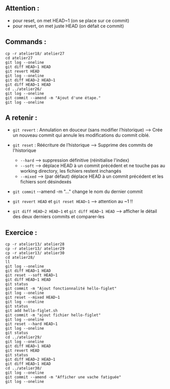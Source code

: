 ## Attention :

- pour reset, on met HEAD~1 (on se place sur ce commit)
- pour revert, on met juste HEAD (on défait ce commit)

## Commands :

```
cp -r atelier18/ atelier27
cd atelier27
git log --oneline
git diff HEAD~1 HEAD
git revert HEAD
git log --oneline
git diff HEAD~2 HEAD~1
git diff HEAD~1 HEAD
cd ../atelier26/
git log --oneline
git commit --amend -m "Ajout d'une étape."
git log --oneline
```

## A retenir : 

- `git revert` : Annulation en douceur (sans modifier l’historique) --> Crée un nouveau commit qui annule les modifications du commit ciblé.
- `git reset` : Réécriture de l’historique --> Supprime des commits de l'historique
  - `--hard` --> suppression définitive (réinitialise l'index)
  - `--soft` --> déplace HEAD à un commit précédent et ne touche pas au working directory, les fichiers restent inchangés
  - `--mixed` --> (par défaut) déplace HEAD à un commit précédent et les fichiers sont désindexés
- `git commit` --amend -m "..." change le nom du dernier commit

- `git revert HEAD`  et  `git reset HEAD~1` --> attention au ~1 !!
- `git diff HEAD~2 HEAD~1` et `git diff HEAD~1 HEAD` --> afficher le détail des deux derniers commits et comparer-les

## Exercice : 

```
cp -r atelier13/ atelier28
cp -r atelier13/ atelier29
cp -r atelier13/ atelier30
cd atelier28/
ll
git log --oneline
git diff HEAD~1 HEAD
git reset --soft HEAD~1
git diff HEAD~1 HEAD
git status
git commit -m "Ajout fonctionnalité hello-figlet"
git log --oneline
git reset --mixed HEAD~1
git log --oneline
git status
git add hello-figlet.sh
git commit -m "ajout fichier hello-figlet"
git log --oneline
git reset --hard HEAD~1
git log --oneline
git status
cd ../atelier29/
git log --oneline
git diff HEAD~1 HEAD
git revert HEAD
git status
git diff HEAD~2 HEAD~1
git diff HEAD~1 HEAD
cd ../atelier30/
git log --oneline
git commit --amend -m "Afficher une vache fatiguée"
git log --oneline
```
